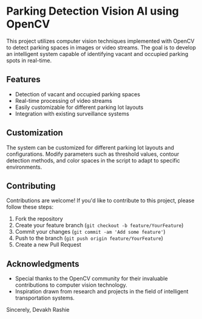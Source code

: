 # Parking Detection Vision AI using OpenCV

This project utilizes computer vision techniques implemented with OpenCV to detect parking spaces in images or video streams. The goal is to develop an intelligent system capable of identifying vacant and occupied parking spots in real-time.

## Features

- Detection of vacant and occupied parking spaces
- Real-time processing of video streams
- Easily customizable for different parking lot layouts
- Integration with existing surveillance systems

## Customization

The system can be customized for different parking lot layouts and configurations. Modify parameters such as threshold values, contour detection methods, and color spaces in the script to adapt to specific environments.

## Contributing

Contributions are welcome! If you'd like to contribute to this project, please follow these steps:

1. Fork the repository
2. Create your feature branch (`git checkout -b feature/YourFeature`)
3. Commit your changes (`git commit -am 'Add some feature'`)
4. Push to the branch (`git push origin feature/YourFeature`)
5. Create a new Pull Request

## Acknowledgments

- Special thanks to the OpenCV community for their invaluable contributions to computer vision technology.
- Inspiration drawn from research and projects in the field of intelligent transportation systems.

Sincerely, Devakh Rashie
